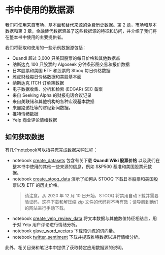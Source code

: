 # 书中使用的数据源

我们将使用来自市场、基本面和替代来源的免费历史数据。第 2 章，市场和基本数据和第 3 章，金融替代数据涵盖了这些数据源的特征和访问，并介绍了我们将在整本书中使用的主要提供者。

我们将获取和使用的一些示例数据源包括：
- Quandl 超过 3,000 只美国股票的每日价格和其他数据点
- 纳斯达克 100 只股票的 Algoseek 分钟条形图交易和报价数据
- 日本股票和美国 ETF 和股票的 Stooq 每日价格数据
- 雅虎财经每日价格数据和美股基本面
- 纳斯达克 ITCH 订单簿数据
- 电子数据收集、分析和检索 (EDGAR) SEC 备案
- 来自 Seeking Alpha 的财报电话会议记录
- 来自美联储和其他机构的各种宏观基本数据
- 来自路透社等的财经新闻数据。
- 推特情绪数据
- Yelp 商业评论情绪数据

## 如何获取数据

有几个notebook可以指导您完成数据采购过程：
- notebook [create_datasets](create_datasets.ipynb) 包含有关下载 **Quandl Wiki 股票价格** 以及我们在整本书中使用的其他一些来源的信息，例如 S&P500 基准和美国股票元数据。
- notebook [create_stooq_data](create_stooq_data.ipynb) 演示了如何从 STOOQ 下载日本股票和美国股票以及 ETF 的历史价格。
  > 请注意，从 2020 年 12 月 10 日开始，STOOQ 将禁用自动下载并需要验证码，这样下载和解压缩 zip 文件的代码将不再有效；请导航到他们的网站进行手动下载。
- notebook [create_yelp_review_data](create_yelp_review_data.ipynb) 将文本数据与其他数值特征相结合，用于对 Yelp 用户评论进行情绪分析。
- notebook [glove_word_vectors](glove_word_vectors.ipynb) 下载预训练的词向量。
- notebook [twitter_sentiment](twitter_sentiment.ipynb) 下载并提取推特数据以进行情绪分析。

此外，相关目录和笔记本中提供了获取特定应用数据源的说明。
